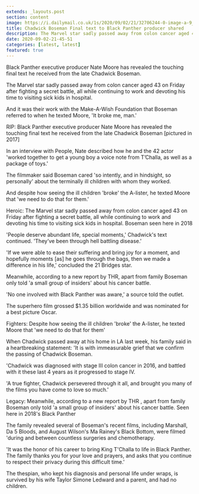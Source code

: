 ```yaml
---
extends: _layouts.post
section: content
image: https://i.dailymail.co.uk/1s/2020/09/02/21/32706244-0-image-a-9_1599077470309.jpg 
title: Chadwick Boseman Final text to Black Panther producer shared 
description: The Marvel star sadly passed away from colon cancer aged 43 on Friday after fighting a secret battle, all while continuing to work and devoting his time to visiting sick kids in hospital. 
date: 2020-09-02-21-45-51 
categories: [latest, latest] 
featured: true 
--- 
```

Black Panther executive producer Nate Moore has revealed the touching final text he received from the late Chadwick Boseman.

The Marvel star sadly passed away from colon cancer aged 43 on Friday after fighting a secret battle, all while continuing to work and devoting his time to visiting sick kids in hospital.

And it was their work with the Make-A-Wish Foundation that Boseman referred to when he texted Moore, 'It broke me, man.' 

RIP: Black Panther executive producer Nate Moore has revealed the touching final text he received from the late Chadwick Boseman [pictured in 2017]

In an interview with People, Nate described how he and the 42 actor 'worked together to get a young boy a voice note from T’Challa, as well as a package of toys.'

The filmmaker said Boseman cared 'so intently, and in hindsight, so personally' about the terminally ill children with whom they worked.

And despite how seeing the ill children 'broke' the A-lister, he texted Moore that 'we need to do that for them.' 

Heroic: The Marvel star sadly passed away from colon cancer aged 43 on Friday after fighting a secret battle, all while continuing to work and devoting his time to visiting sick kids in hospital. Boseman seen here in 2018

'People deserve abundant life, special moments,' Chadwick's text continued. 'They’ve been through hell battling disease.'

'If we were able to ease their suffering and bring joy for a moment, and hopefully moments [as] he goes through the bags, then we made a difference in his life,' concluded the 21 Bridges star. 

Meanwhile, according to a new report by THR, apart from family Boseman only told 'a small group of insiders' about his cancer battle.

'No one involved with Black Panther was aware,' a source told the outlet. 

The superhero film grossed $1.35 billion worldwide and was nominated for a best picture Oscar. 

Fighters: Despite how seeing the ill children 'broke' the A-lister, he texted Moore that 'we need to do that for them'

When Chadwick passed away at his home in LA last week, his family said in a heartbreaking statement: 'It is with immeasurable grief that we confirm the passing of Chadwick Boseman.

'Chadwick was diagnosed with stage III colon cancer in 2016, and battled with it these last 4 years as it progressed to stage IV.

'A true fighter, Chadwick persevered through it all, and brought you many of the films you have come to love so much.'

Legacy: Meanwhile, according to a new report by THR , apart from family Boseman only told 'a small group of insiders' about his cancer battle. Seen here in 2018's Black Panther

The family revealed several of Boseman's recent films, including Marshall, Da 5 Bloods, and August Wilson's Ma Rainey's Black Bottom, were filmed 'during and between countless surgeries and chemotherapy.

'It was the honor of his career to bring King T'Challa to life in Black Panther. The family thanks you for your love and prayers, and asks that you continue to respect their privacy during this difficult time.'

The thespian, who kept his diagnosis and personal life under wraps, is survived by his wife Taylor Simone Ledward and a parent, and had no children.

